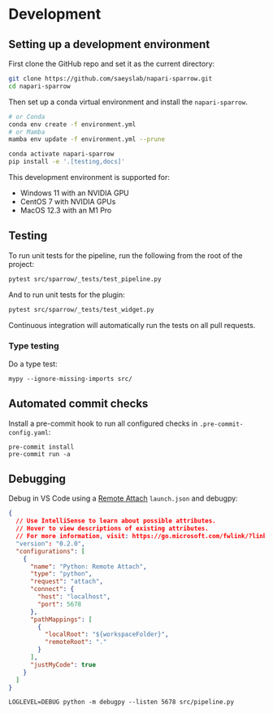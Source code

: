 # Development

## Setting up a development environment

First clone the GitHub repo and set it as the current directory:

```bash
git clone https://github.com/saeyslab/napari-sparrow.git
cd napari-sparrow
```

Then set up a conda virtual environment and install the `napari-sparrow`.

```bash
# or Conda
conda env create -f environment.yml
# or Mamba
mamba env update -f environment.yml --prune

conda activate napari-sparrow
pip install -e '.[testing,docs]'
```

This development environment is supported for:

- Windows 11 with an NVIDIA GPU
- CentOS 7 with NVIDIA GPUs
- MacOS 12.3 with an M1 Pro

## Testing

To run unit tests for the pipeline, run the following from the root of the project:

```bash
pytest src/sparrow/_tests/test_pipeline.py
```

And to run unit tests for the plugin:

```bash
pytest src/sparrow/_tests/test_widget.py
```

Continuous integration will automatically run the tests on all pull requests.

### Type testing

Do a type test:

```
mypy --ignore-missing-imports src/
```

## Automated commit checks

Install a pre-commit hook to run all configured checks in `.pre-commit-config.yaml`:

```
pre-commit install
pre-commit run -a
```

## Debugging

Debug in VS Code using a [Remote Attach](https://code.visualstudio.com/docs/python/debugging#_debugging-by-attaching-over-a-network-connection) `launch.json` and debugpy:

```json
{
  // Use IntelliSense to learn about possible attributes.
  // Hover to view descriptions of existing attributes.
  // For more information, visit: https://go.microsoft.com/fwlink/?linkid=830387
  "version": "0.2.0",
  "configurations": [
    {
      "name": "Python: Remote Attach",
      "type": "python",
      "request": "attach",
      "connect": {
        "host": "localhost",
        "port": 5678
      },
      "pathMappings": [
        {
          "localRoot": "${workspaceFolder}",
          "remoteRoot": "."
        }
      ],
      "justMyCode": true
    }
  ]
}
```

```
LOGLEVEL=DEBUG python -m debugpy --listen 5678 src/pipeline.py
```

